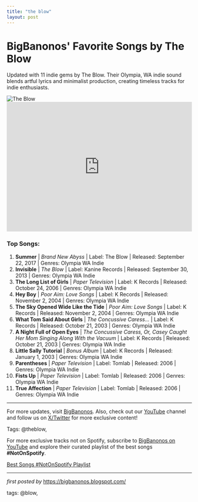 ```yaml
---
title: "the blow"
layout: post
---
```

<!-- Title of the Post -->
<h1>BigBanonos' Favorite Songs by The Blow</h1> <!-- Introductory Text -->
<p>Updated with 11 indie gems by The Blow. Their Olympia, WA indie sound blends artful lyrics and minimalist production, creating timeless tracks for indie enthusiasts.</p> <!-- Featured Image -->
<div> <img src="https://i.scdn.co/image/ab67616d0000b27382c391ac0836fb7f956b1378" alt="The Blow">
</div> <!-- Spotify Playlist Embed -->
<div> <iframe src="https://open.spotify.com/embed/playlist/7deQexClZRCN9o1IdpLx1V?utm_source=generator" width="100%" height="352" frameborder="0" allowfullscreen="" allow="autoplay; clipboard-write; encrypted-media; fullscreen; picture-in-picture" loading="lazy"></iframe>
</div> <!-- Song Information -->
<h3>Top Songs:</h3>
<ol> <li><strong>Summer</strong> | <em>Brand New Abyss</em> | Label: The Blow | Released: September 22, 2017 | Genres: Olympia WA Indie</li> <li><strong>Invisible</strong> | <em>The Blow</em> | Label: Kanine Records | Released: September 30, 2013 | Genres: Olympia WA Indie</li> <li><strong>The Long List of Girls</strong> | <em>Paper Television</em> | Label: K Records | Released: October 24, 2006 | Genres: Olympia WA Indie</li> <li><strong>Hey Boy</strong> | <em>Poor Aim: Love Songs</em> | Label: K Records | Released: November 2, 2004 | Genres: Olympia WA Indie</li> <li><strong>The Sky Opened Wide Like the Tide</strong> | <em>Poor Aim: Love Songs</em> | Label: K Records | Released: November 2, 2004 | Genres: Olympia WA Indie</li> <li><strong>What Tom Said About Girls</strong> | <em>The Concussive Caress...</em> | Label: K Records | Released: October 21, 2003 | Genres: Olympia WA Indie</li> <li><strong>A Night Full of Open Eyes</strong> | <em>The Concussive Caress, Or, Casey Caught Her Mom Singing Along With the Vacuum</em> | Label: K Records | Released: October 21, 2003 | Genres: Olympia WA Indie</li> <li><strong>Little Sally Tutorial</strong> | <em>Bonus Album</em> | Label: K Records | Released: January 1, 2003 | Genres: Olympia WA Indie</li> <li><strong>Parentheses</strong> | <em>Paper Television</em> | Label: Tomlab | Released: 2006 | Genres: Olympia WA Indie</li> <li><strong>Fists Up</strong> | <em>Paper Television</em> | Label: Tomlab | Released: 2006 | Genres: Olympia WA Indie</li> <li><strong>True Affection</strong> | <em>Paper Television</em> | Label: Tomlab | Released: 2006 | Genres: Olympia WA Indie</li>
</ol> <!-- Footer Links -->
<hr />
<p>For more updates, visit <a href="https://bigbanonos.blogspot.com/" target="_blank">BigBanonos</a>. Also, check out our <a href="https://www.youtube.com/@BigBanonos" target="_blank">YouTube</a> channel and follow us on <a href="https://x.com/bigbanonos" target="_blank">X/Twitter</a> for more exclusive content!</p> <!-- Tags -->
<p>Tags: @theblow,</p>


<!--Subscribe and Playlist Links-->
<div>
    <p>For more exclusive tracks not on Spotify, subscribe to <a href="https://www.youtube.com/@BigBanonos" target="_blank">BigBanonos on YouTube</a> and explore their curated playlist of the best songs <strong>#NotOnSpotify</strong>.</p>
    <p><a href="https://www.youtube.com/playlist?list=PLtuNtuTatqI0kFahUCbtbfenC_ET5O_tr" target="_blank">Best Songs #NotOnSpotify Playlist<br /></a></p></div>

<hr />

<p><em>first posted by</em> <a href="https://bigbanonos.blogspot.com/" rel="noopener" target="_new">https://bigbanonos.blogspot.com/</a></p>

<p>tags: @blow,</p>
